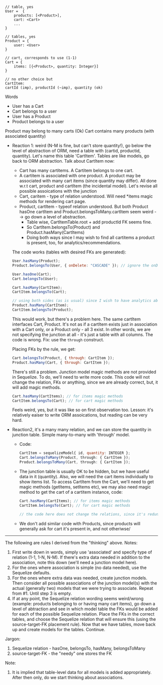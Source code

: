 ```
// table, yes
User =  {
    products: [<Product>],
    cart: <Cart>
    ...
}

// tables, yes
Product = {
    user: <User>
}

// cart, corresponds to use (1-1)
Cart = {
    items: [{<Product>, quantity: Integer}]
}

// no other choice but
CartItem:
cartId (imp), productId (~imp), quantity (ok)
```

Words
- User has a Cart
- Cart belongs to a user
- User has a Product
- Product belongs to a user

Product may belong to many carts (Ok)
Cart contains many products (with associated quantity)
- Reaction 1: weird (N-M is fine, but can't store quantity!), go below the level of abstraction of ORM, need a table with (cartid, productid, quantity). Let's name this table 'CartItem'. Tables are like models, go back to ORM abstraction. Talk about CartItem now:
    - Cart has many cartitems. A Cartitem belongs to one cart.
    - A cartitem is associated with one product. A product may be associated with many cart items (since quantity may differ).
    All done w.r.t cart, product and cartItem (the incidental model).
    Let's revise all possible assoications with the junction
    - Cart, caritem - type of relation understood. Will need *items magic methods for rendering cart page.
    - Product, cartItem - typeof relation understood. But both Product hasOne cartItem and Product.belongsToMany.cartItem seem weird --> go down a level of abstraction.
        - Table wise, CartItemTable.root + add productId FK seems fine.
        - So CartItem.belongsTo(Product) and Product.hasMany(CartItems)
        - Doing both ways since I may wish to find all cartitems a product is present, too, for analytics/recommendations.

    The code works (tables with desired FKs are generated):
    ```js
    User.hasMany(Product);
    Product.belongsTo(User, { onDelete: "CASCADE" }); // ignore the onDelete, it's contextual to the project

    User.hasOne(Cart);
    Cart.belongsTo(User);

    Cart.hasMany(CartItem);
    CartItem.belongsTo(Cart);

    // using both sides (as is usual) since I wish to have analytics about Product and User who may buy them
    Product.hasMany(CartItem);
    CartItem.belongsTo(Product);
    ```

    This would work, but there's a problem here. The same cartItem interfaces Cart, Product. It's not as if a cartItem exists just in association with a Cart only, or a Product only - all 3 exist. In other words, we are not specifying the junction at all - it's just a table with all columns. The code is wrong. Fix: use the `through` construct.

    Placing FKs by the rule, we get:
    ```js
    Cart.belongsTo(Product, { through: CartItem });
    Product.hasMany(Cart, { through: CartItem });
    ```

    There's still a problem. Junction model magic methods are not provided in Sequelize. To do, we'll need to write more code. This code will not change the relation, FKs or anything, since we are already correct, but, it will add magic methods.

    ```js
    Cart.hasMany(CartItems); // for items magic methods
    CartItem.belongsTo(Cart); // for cart magic methods
    ```

    Feels weird, yes, but it was like so on first observation too. Lesson: it's relatively eaiser to write ORM assoications, but reading can be very hard.
- Reaction2, it's a many many relation, and we can store the quantity in junction table. Simple many-to-many with 'through' model.
    - Code:
        ```js
        CartItem = sequelizeModel{ id, quantity: INTEGER };
        Cart.belongsToMany(Product, through: { CartItem });
        Product.belongsToMany(Cart, through: { CartItem });
        ```
    - The junction table is usually OK to be hidden, but we have useful data in it (quantity). Also, we will need the cart items individually to show items list. To access CartItem from the Cart, we'll need to get magic methods (getItems, setItems etc), we may also need magic method to get the cart of a cartitem instance, code:
        ```js
        Cart.hasMany(CartItems); // for items magic methods
        CartItem.belongsTo(Cart); // for cart magic methods

        // the code here does not change the relations, since it's redundant essentially. We add it just for the magic methods.
        ```
    - We don't add similar code with Products, since products will generally ask for cart it's present in, and not otheriwse/
---

The following are rules I derived from the "thinking" above.
Notes:
1. First write down in words, simply use 'associated' and specify type of relation (1-1, 1-N, N-M). If there's extra data needed in addition to the association, note this down (we'll need a junction model here).
2. For the ones where association is simple (no data needed), use the Sequelize defaults.
3. For the ones where extra data was needed, create junction models. Then consider all possible associations of the junction model(s) with the actual (generally two) models that we were trying to associate. Repeat from #1. Until step 3 is empty.
4. If at any point, the Sequelize relation wording seems weird/wrong (example: products belonging to or having many cart items), go down a level of abtraction and see in which model table the FKs would be added for each of the possible Sequelize relation. Place the FKs in the correct tables, and choose the Sequelize relation that will ensure this (using the source-target-FK placement rule). Now that we have tables, move back up and create models for the tables. Continue.

Jargon:
1. Sequelize relation - hasOne, belongsTo, hasMany, belongsToMany
2. source-target-FK - the "needy" one stores the FK

Note:
1. It is implied that table-level data for all models is added appropriately. After then only, do we start thinking about associations.
